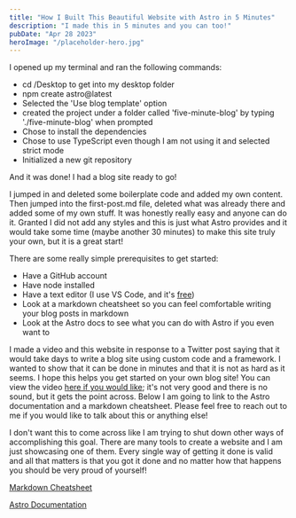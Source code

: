 ```yaml
---
title: "How I Built This Beautiful Website with Astro in 5 Minutes"
description: "I made this in 5 minutes and you can too!"
pubDate: "Apr 28 2023"
heroImage: "/placeholder-hero.jpg"
---
```


I opened up my terminal and ran the following commands:

- cd /Desktop to get into my desktop folder
- npm create astro@latest
- Selected the 'Use blog template' option
- created the project under a folder called 'five-minute-blog' by typing './five-minute-blog' when prompted
- Chose to install the dependencies
- Chose to use TypeScript even though I am not using it and selected strict mode
- Initialized a new git repository

And it was done! I had a blog site ready to go!

I jumped in and deleted some boilerplate code and added my own content. Then jumped into the first-post.md file, deleted what was already there and added some of my own stuff.
It was honestly really easy and anyone can do it. Granted I did not add any styles and this is just what Astro provides and it would take some time (maybe another 30 minutes) to make this site truly your own, but it is a great start!

There are some really simple prerequisites to get started:
- Have a GitHub account
- Have node installed
- Have a text editor (I use VS Code, and it's <u>free</u>)
- Look at a markdown cheatsheet so you can feel comfortable writing your blog posts in markdown
- Look at the Astro docs to see what you can do with Astro if you even want to

I made a video and this website in response to a Twitter post saying that it would take days to write a blog site using custom code and a framework. I wanted to show that it can be done in minutes and that it is not as hard as it seems. I hope this helps you get started on your own blog site! You can view the video [here if you would like](https://www.youtube.com/watch?v=zJ1n_BYgwtc); it's not very good and there is no sound, but it gets the point across. Below I am going to link to the Astro documentation and a markdown cheatsheet. Please feel free to reach out to me if you would like to talk about this or anything else!

I don't want this to come across like I am trying to shut down other ways of accomplishing this goal. There are many tools to create a website and I am just showcasing one of them. Every single way of getting it done is valid and all that matters is that you got it done and no matter how that happens you should be very proud of yourself!

[Markdown Cheatsheet](https://www.markdownguide.org/cheat-sheet/)

[Astro Documentation](https://docs.astro.build/en/getting-started)